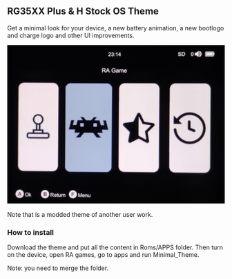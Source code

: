 ## RG35XX Plus & H Stock OS Theme
Get a minimal look for your device, a new battery animation, a new bootlogo and charge logo and other UI improvements.

<img src=Imgs/Minimal_Theme.png></img>

Note that is a modded theme of another user work.
### How to install

Download the theme and put all the content in Roms/APPS folder. 
Then turn on the device, open RA games, go to apps and run Minimal_Theme.

Note: you need to merge the folder.